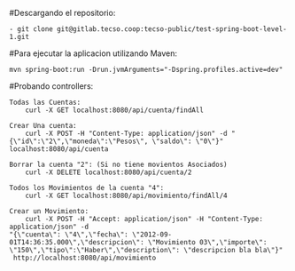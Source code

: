 #Descargando el repositorio:

	- git clone git@gitlab.tecso.coop:tecso-public/test-spring-boot-level-1.git


#Para ejecutar la aplicacion utilizando Maven:

	mvn spring-boot:run -Drun.jvmArguments="-Dspring.profiles.active=dev"
	
	
#Probando controllers:


	Todas las Cuentas:
		curl -X GET localhost:8080/api/cuenta/findAll
	
	Crear Una cuenta:
		curl -X POST -H "Content-Type: application/json" -d "{\"id\":\"2\",\"moneda\":\"Pesos\", \"saldo\": \"0\"}" localhost:8080/api/cuenta

	Borrar la cuenta "2": (Si no tiene movientos Asociados)
		curl -X DELETE localhost:8080/api/cuenta/2
		
	Todos los Movimientos de la cuenta "4": 
		curl -X GET localhost:8080/api/movimiento/findAll/4
	
	Crear un Movimiento:
		curl -X POST -H "Accept: application/json" -H "Content-Type: application/json" -d 
	"{\"cuenta\": \"4\",\"fecha\": \"2012-09-01T14:36:35.000\",\"descripcion\": \"Movimiento 03\",\"importe\": \"150\",\"tipo\":\"Haber\",\"description\": \"descripcion bla bla\"}"
	 http://localhost:8080/api/movimiento
